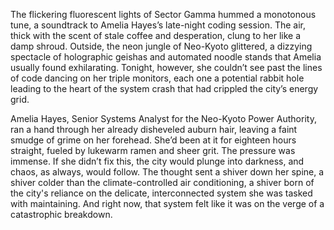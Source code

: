 The flickering fluorescent lights of Sector Gamma hummed a monotonous tune, a soundtrack to Amelia Hayes’s late-night coding session. The air, thick with the scent of stale coffee and desperation, clung to her like a damp shroud. Outside, the neon jungle of Neo-Kyoto glittered, a dizzying spectacle of holographic geishas and automated noodle stands that Amelia usually found exhilarating. Tonight, however, she couldn’t see past the lines of code dancing on her triple monitors, each one a potential rabbit hole leading to the heart of the system crash that had crippled the city’s energy grid.

Amelia Hayes, Senior Systems Analyst for the Neo-Kyoto Power Authority, ran a hand through her already disheveled auburn hair, leaving a faint smudge of grime on her forehead. She’d been at it for eighteen hours straight, fueled by lukewarm ramen and sheer grit. The pressure was immense. If she didn’t fix this, the city would plunge into darkness, and chaos, as always, would follow. The thought sent a shiver down her spine, a shiver colder than the climate-controlled air conditioning, a shiver born of the city's reliance on the delicate, interconnected system she was tasked with maintaining. And right now, that system felt like it was on the verge of a catastrophic breakdown.
